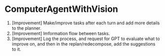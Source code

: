 # ComputerAgentWithVision

1. [Improvement] Make/improve tasks after each turn and add more details to the planner.
2. [Improvement] Imformation flow between tasks.
3. [Improvement] Log the process, and request for GPT to evaluate what to improve on, and then in the replan/redecompose, add the suggestions to it.